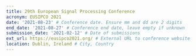 ```yaml
---
title: 29th European Signal Processing Conference
acronym: EUSIPCO 2021
date: '2021-08-23' # Conference date. Ensure mm and dd are 2 digits
end_date: '2021-08-27' # Conference end date, leave empty if unknown
submission_date: '2021-02-12' # Date of submissions
ext_url: https://eusipco2021.org/ # External URL to conference website
location: Dublin, Ireland # City, Country
---
```

